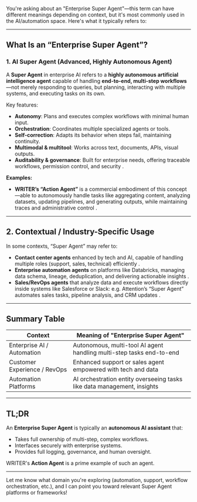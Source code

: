 You're asking about an "Enterprise Super Agent"—this term can have different meanings depending on context, but it's most commonly used in the AI/automation space. Here's what it typically refers to:

---

## What Is an “Enterprise Super Agent”?

### 1. AI Super Agent (Advanced, Highly Autonomous Agent)

A **Super Agent** in enterprise AI refers to a **highly autonomous artificial intelligence agent** capable of handling **end-to-end, multi-step workflows**—not merely responding to queries, but planning, interacting with multiple systems, and executing tasks on its own.

Key features:

* **Autonomy**: Plans and executes complex workflows with minimal human input.
* **Orchestration**: Coordinates multiple specialized agents or tools.
* **Self-correction**: Adapts its behavior when steps fail, maintaining continuity.
* **Multimodal & multitool**: Works across text, documents, APIs, visual outputs.
* **Auditability & governance**: Built for enterprise needs, offering traceable workflows, permission control, and security .

**Examples:**

* **WRITER’s “Action Agent”** is a commercial embodiment of this concept—able to autonomously handle tasks like aggregating content, analyzing datasets, updating pipelines, and generating outputs, while maintaining traces and administrative control .

---

## 2. Contextual / Industry-Specific Usage

In some contexts, “Super Agent” may refer to:

* **Contact center agents** enhanced by tech and AI, capable of handling multiple roles (support, sales, technical) efficiently .
* **Enterprise automation agents** on platforms like Databricks, managing data schema, lineage, deduplication, and delivering actionable insights .
* **Sales/RevOps agents** that analyze data and execute workflows directly inside systems like Salesforce or Slack: e.g. Attention’s “Super Agent” automates sales tasks, pipeline analysis, and CRM updates .

---

## Summary Table

| Context                      | Meaning of "Enterprise Super Agent"                                     |
| ---------------------------- | ----------------------------------------------------------------------- |
| Enterprise AI / Automation   | Autonomous, multi-tool AI agent handling multi-step tasks end-to-end    |
| Customer Experience / RevOps | Enhanced support or sales agent empowered with tech and data            |
| Automation Platforms         | AI orchestration entity overseeing tasks like data management, insights |

---

## TL;DR

An **Enterprise Super Agent** is typically an **autonomous AI assistant** that:

* Takes full ownership of multi-step, complex workflows.
* Interfaces securely with enterprise systems.
* Provides full logging, governance, and human oversight.

WRITER's **Action Agent** is a prime example of such an agent.

---

Let me know what domain you're exploring (automation, support, workflow orchestration, etc.), and I can point you toward relevant Super Agent platforms or frameworks!
